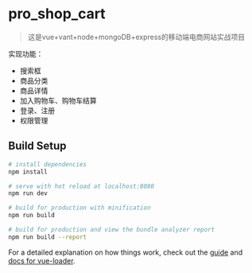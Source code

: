 # pro_shop_cart

> 这是vue+vant+node+mongoDB+express的移动端电商网站实战项目

实现功能：
* 搜索框
* 商品分类
* 商品详情
* 加入购物车、购物车结算
* 登录、注册
* 权限管理

## Build Setup

``` bash
# install dependencies
npm install

# serve with hot reload at localhost:8080
npm run dev

# build for production with minification
npm run build

# build for production and view the bundle analyzer report
npm run build --report
```

For a detailed explanation on how things work, check out the [guide](http://vuejs-templates.github.io/webpack/) and [docs for vue-loader](http://vuejs.github.io/vue-loader).
